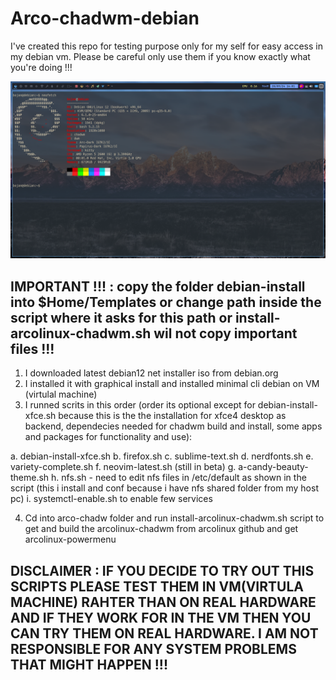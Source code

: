 # Arco-chadwm-debian
I've created this repo for testing purpose only for my self for easy access in my debian vm. 
Please be careful only use them if you know exactly what you're doing !!!

![image](https://github.com/bojanstrkovski-21/Arco-chadwm-debian/blob/master/chadwm-debian.png)

## IMPORTANT !!! : copy the folder debian-install into $Home/Templates or change path inside the script where it asks for this path or install-arcolinux-chadwm.sh wil not copy important files !!!

1. I downloaded latest debian12 net installer iso from debian.org
2. I installed it with graphical install and installed minimal cli debian on VM (virtulal machine)
3. I runned scrits in this order (order its optional except for debian-install-xfce.sh because this is the the installation for xfce4 desktop as backend, dependecies needed for chadwm build and install, some apps and packages for functionality and use):

  a. debian-install-xfce.sh
  b. firefox.sh
  c. sublime-text.sh
  d. nerdfonts.sh
  e. variety-complete.sh
  f. neovim-latest.sh (still in beta)
  g. a-candy-beauty-theme.sh
  h. nfs.sh - need to edit nfs files in /etc/default as shown in the script (this i install and conf because i have nfs shared folder from my host pc)
  i. systemctl-enable.sh to enable few services
  
4. Cd into arco-chadw folder and run install-arcolinux-chadwm.sh script to get and build the arcolinux-chadwm from arcolinux github and get arcolinux-powermenu

## DISCLAIMER : IF YOU DECIDE TO TRY OUT THIS SCRIPTS PLEASE TEST THEM IN VM(VIRTULA MACHINE) RAHTER THAN ON REAL HARDWARE AND IF THEY WORK FOR IN THE VM THEN YOU CAN TRY THEM ON REAL HARDWARE. I AM NOT RESPONSIBLE FOR ANY SYSTEM PROBLEMS THAT MIGHT HAPPEN !!!
